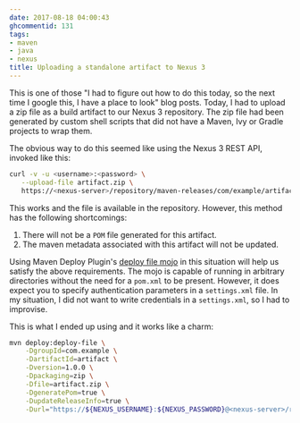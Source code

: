 ```yaml
---
date: 2017-08-18 04:00:43
ghcommentid: 131
tags:
- maven
- java
- nexus
title: Uploading a standalone artifact to Nexus 3
---
```


This is one of those "I had to figure out how to do this today, so the next time I google this, I have a place to look" blog posts.
Today, I had to upload a zip file as a build artifact to our Nexus 3 repository. The zip file had been generated by custom shell scripts that did not have a Maven, Ivy or Gradle projects to wrap them.

The obvious way to do this seemed like using the Nexus 3 REST API, invoked like this:

```bash
curl -v -u <username>:<password> \
   --upload-file artifact.zip \
   https://<nexus-server>/repository/maven-releases/com/example/artifact/1.0.0/artifact-1.0.0.zip
```

This works and the file is available in the repository. However, this method has the following shortcomings:

1. There will not be a `POM` file generated for this artifact.
1. The maven metadata associated with this artifact will not be updated.

Using Maven Deploy Plugin's [deploy file mojo](http://maven.apache.org/plugins/maven-deploy-plugin/deploy-file-mojo.html) in this situation will help us satisfy the above requirements. The mojo is capable of running in arbitrary directories without the need for a `pom.xml` to be present. However, it does expect you to specify authentication parameters in a `settings.xml` file. In my situation, I did not want to write credentials in a `settings.xml`, so I had to improvise.

This is what I ended up using and it works like a charm:

```bash
mvn deploy:deploy-file \
    -DgroupId=com.example \
    -DartifactId=artifact \
    -Dversion=1.0.0 \
    -Dpackaging=zip \
    -Dfile=artifact.zip \
    -DgeneratePom=true \
    -DupdateReleaseInfo=true \
    -Durl="https://${NEXUS_USERNAME}:${NEXUS_PASSWORD}@<nexus-server>/repository/maven-releases/"
```
